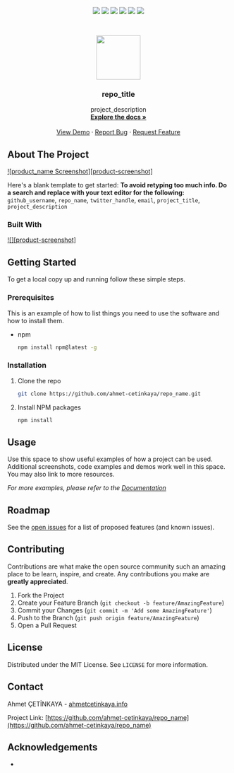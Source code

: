 <p align="center">
  <a href="https://github.com/ahmet-cetinkaya/repo_name/graphs/contributors"><img src="https://img.shields.io/github/contributors/ahmet-cetinkaya/repo_name.svg?style=for-the-badge"></a>
  <a href="https://github.com/ahmet-cetinkaya/repo_name/network/members"><img src="https://img.shields.io/github/forks/ahmet-cetinkaya/repo_name.svg?style=for-the-badge"></a>
  <a href="https://github.com/ahmet-cetinkaya/repo_name/stargazers"><img src="https://img.shields.io/github/stars/ahmet-cetinkaya/repo_name.svg?style=for-the-badge"></a>
  <a href="https://github.com/ahmet-cetinkaya/repo_name/issues"><img src="https://img.shields.io/github/issues/ahmet-cetinkaya/repo_name.svg?style=for-the-badge"></a>
  <a href="https://github.com/ahmet-cetinkaya/repo_name/blob/master/LICENSE.txt"><img src="https://img.shields.io/github/license/ahmet-cetinkaya/repo_name.svg?style=for-the-badge"></a>
  <a href="https://linkedin.com/in/ahmet-cetinkaya"><img src="https://img.shields.io/badge/-LinkedIn-black.svg?style=for-the-badge&logo=linkedin&colorB=555"></a>
</p>
<br />

<p align="center">
  <a href="https://github.com/ahmet-cetinkaya/repo_name"><img src="repo_icon" height="100"></a>
  <h3 align="center">repo_title</h3>
  <p align="center">
    project_description
    <br />
    <a href="https://github.com/ahmet-cetinkaya/repo_name"><strong>Explore the docs »</strong></a>
    <br />
    <br />
    <a href="https://github.com/ahmet-cetinkaya/repo_name">View Demo</a>
    ·
    <a href="https://github.com/ahmet-cetinkaya/repo_name/issues">Report Bug</a>
    ·
    <a href="https://github.com/ahmet-cetinkaya/repo_name/issues">Request Feature</a>
  </p>
</p>

## About The Project
[![product_name Screenshot][product-screenshot]](https://example.com)

Here's a blank template to get started:
**To avoid retyping too much info. Do a search and replace with your text editor for the following:**
`github_username`, `repo_name`, `twitter_handle`, `email`, `project_title`, `project_description`

### Built With
[![][product-screenshot]](https://example.com)

## Getting Started
To get a local copy up and running follow these simple steps.

### Prerequisites
This is an example of how to list things you need to use the software and how to install them.

- npm
  ```sh
  npm install npm@latest -g
  ```

### Installation
1. Clone the repo
   ```sh
   git clone https://github.com/ahmet-cetinkaya/repo_name.git
   ```
2. Install NPM packages
   ```sh
   npm install
   ```

## Usage
Use this space to show useful examples of how a project can be used. Additional screenshots, code examples and demos work well in this space. You may also link to more resources.

_For more examples, please refer to the [Documentation](https://example.com)_

## Roadmap
See the [open issues](https://github.com/ahmet-cetinkaya/repo_name/issues) for a list of proposed features (and known issues).

## Contributing
Contributions are what make the open source community such an amazing place to be learn, inspire, and create. Any contributions you make are **greatly appreciated**.

1. Fork the Project
2. Create your Feature Branch (`git checkout -b feature/AmazingFeature`)
3. Commit your Changes (`git commit -m 'Add some AmazingFeature'`)
4. Push to the Branch (`git push origin feature/AmazingFeature`)
5. Open a Pull Request

## License
Distributed under the MIT License. See `LICENSE` for more information.

## Contact
Ahmet ÇETİNKAYA - [ahmetcetinkaya.info](https://ahmetcetinkaya.info/)

Project Link: [https://github.com/ahmet-cetinkaya/repo_name](https://github.com/ahmet-cetinkaya/repo_name)

## Acknowledgements
- []()
